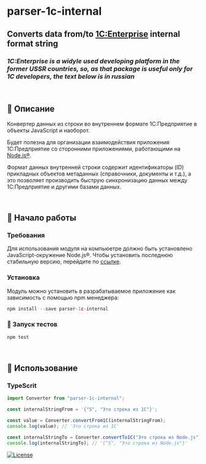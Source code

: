 # parser-1c-internal

## Converts data from/to [1C:Enterprise](https://1c-dn.com/) internal format string

### *1C:Enterprise is a widуle used developing platform in the former USSR countries, so, as that package is useful only for 1C developers, the text below is in russian*

</br>

## 🧐 Описание <a name = "about"></a>

Конвертер данных из строки во внутреннем формате 1С:Предприятие в объекты JavaScript и наоборот.

Будет полезна для организации взаимодействия приложения 1С:Предприятие со сторонними приложениями, работающими на [Node.js®](https://nodejs.org/).

Формат данных внутренней строки содержит идентификаторы (ID) прикладных объектов метаданных (справочники, документы и т.д.), а это позволяет производить быструю синхронизацию данных между 1С:Предприятие и другими базами данных.

</br>

## 🏁 Начало работы <a name = "getting_started"></a>

### Требования

Для использования модуля на компьюетре должно быть установлено JavaScript-окружение Node.js®. Чтобы установить последнюю стабильную версию, перейдите по [ссылке](https://nodejs.org/).

### Установка

Модуль можно установить в разрабатываемое приложение как зависимость с помощью npm менеджера:

```javascript
npm install --save parser-1c-internal
```


### 🔧 Запуск тестов <a name = "tests"></a>

```javascript
npm test
```
</br>

## 🎈 Использование <a name="usage"></a>

### TypeScrit

```javascript
import Converter from "parser-1c-internal";

const internalStringFrom = '{"S", "Это строка из 1С"}';

const value = Converter.convertFrom1C(internalStringFrom);
console.log(value); // 'Это строка из 1С'

const internalStringTo = Converter.convertTo1C("Это строка из Node.js"); 
console.log(internalStringTo); // '{"S", "Это строка из Node.js"}'
```

[![License](https://img.shields.io/badge/license-MIT-blue.svg)](/LICENSE)